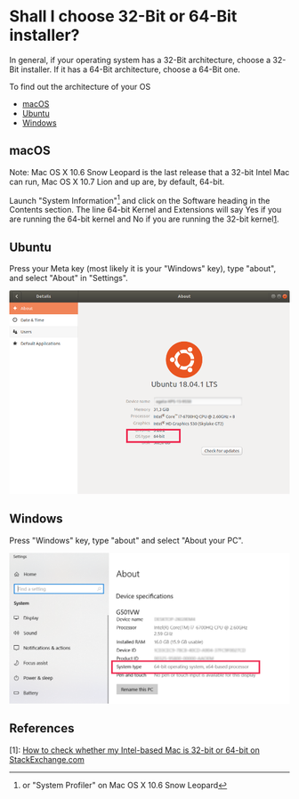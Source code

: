 # Shall I choose 32-Bit or 64-Bit installer?

In general, if your operating system has a 32-Bit architecture, choose a 32-Bit installer. If it has a 64-Bit architecture, choose a 64-Bit one. 

To find out the architecture of your OS 

* [macOS](#macOS)
* [Ubuntu](#ubuntu)
* [Windows](#windows)

## macOS

Note: Mac OS X 10.6 Snow Leopard is the last release that a 32-bit Intel Mac can run, Mac OS X 10.7 Lion and up are, by default, 64-bit.

Launch "System Information"[^1] and click on the Software heading in the Contents section. The line 64-bit Kernel and Extensions will say Yes if you are running the 64-bit kernel and No if you are running the 32-bit kernel[1](#StackExchange:2017).

## Ubuntu

Press your Meta key (most likely it is your "Windows" key), type "about", and select "About" in "Settings". 

![Ubuntu](images/ubuntu_architecture.png "Ubuntu system type")

## Windows

Press "Windows" key, type "about" and select "About your PC". 

![Windows](images/windows_architecture.png "Windows system type")



[^1]: or "System Profiler" on Mac OS X 10.6 Snow Leopard

## References
<span id="StackExchange:2017">[1]</span>: [How to check whether my Intel-based Mac is 32-bit or 64-bit
 on StackExchange.com](https://apple.stackexchange.com/questions/12666/how-to-check-whether-my-intel-based-mac-is-32-bit-or-64-bit)
